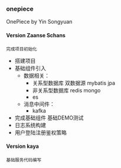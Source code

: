 ### onepiece
OnePiece by Yin Songyuan

#### Version Zaanse Schans
`完成项目初始化`
+ 搭建项目
+ 基础组件引入   
   + 数据相关：   
      + 关系型数据库 双数据源 mybatis jpa
      + 非关系型数据库 redis mongo
      + es
   + 消息中间件：
      + kafka
+ 完成基础组件 基础DEMO测试
+ 日志系统构建
+ 用户登陆注册鉴权策略

#### Version kaya
`基础服务代码编写`
